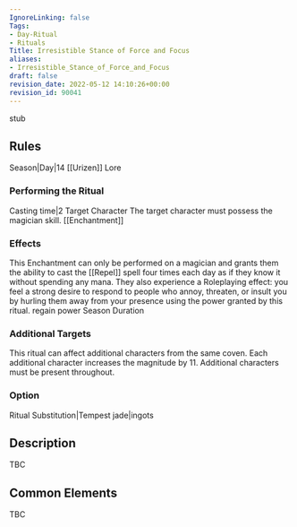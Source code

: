 ```yaml
---
IgnoreLinking: false
Tags:
- Day-Ritual
- Rituals
Title: Irresistible Stance of Force and Focus
aliases:
- Irresistible_Stance_of_Force_and_Focus
draft: false
revision_date: 2022-05-12 14:10:26+00:00
revision_id: 90041
---
```


stub
## Rules
Season|Day|14
[[Urizen]] Lore
### Performing the Ritual
Casting time|2 Target Character The target character must possess the magician skill.
[[Enchantment]]
### Effects
This Enchantment can only be performed on a magician and grants them the ability to cast the [[Repel]] spell four times each day as if they know it without spending any mana.
They also experience a Roleplaying effect: you feel a strong desire to respond to people who annoy, threaten, or insult you by hurling them away from your presence using the power granted by this ritual.
regain power
Season Duration
### Additional Targets
This ritual can affect additional characters from the same coven. Each additional character increases the magnitude by 11. Additional characters must be present throughout.
### Option
Ritual Substitution|Tempest jade|ingots
## Description
TBC
## Common Elements
TBC